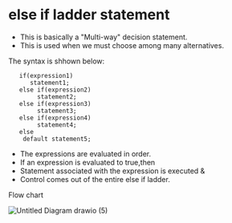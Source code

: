 # else if ladder statement

* This is basically a "Multi-way" decision statement.
* This is used when we must choose among many alternatives.

The syntax is shhown below:
       
       if(expression1)
          statement1;
       else if(expression2)
            statement2;
       else if(expression3)
            statement3;
       else if(expression4)
            statement4;
       else 
        default statement5;
        
* The expressions are evaluated in order.
* If an expression is evaluated to true,then
* Statement associated with the expression is executed &
* Control comes out of the entire else if ladder.

Flow chart


![Untitled Diagram drawio (5)](https://user-images.githubusercontent.com/67837564/181572474-71c75aed-64b5-425d-9b80-f46fcef14818.png)

